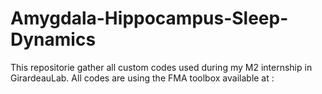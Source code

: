# Amygdala-Hippocampus-Sleep-Dynamics

This repositorie gather all custom codes used during my M2 internship in GirardeauLab. All codes are using the FMA toolbox available at : 
